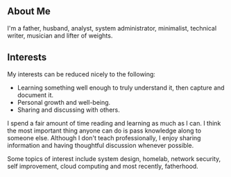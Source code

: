 ## About Me

I'm a father, husband, analyst, system administrator, minimalist, technical writer, musician and lifter of weights.

## Interests

My interests can be reduced nicely to the following:

* Learning something well enough to truly understand it, then capture and document it.
* Personal growth and well-being.
* Sharing and discussing with others.

I spend a fair amount of time reading and learning as much as I can. I think the most important thing anyone can do is pass knowledge along to someone else. Although I don't teach professionally, I enjoy sharing information and having thoughtful discussion whenever possible.

Some topics of interest include system design, homelab, network security, self improvement, cloud computing and most recently, fatherhood.
